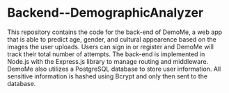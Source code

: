 # Backend--DemographicAnalyzer
This repository contains the code for the back-end of DemoMe, a web app that is able to predict age, gender, and cultural appearence based on the images the user uploads. Users can sign in or register and DemoMe will track their total number of attempts. The back-end is implemented in Node.js with the Express.js library to manage routing and middleware. DemoMe also utilizes a PostgreSQL database to store user information. All sensitive information is hashed using Bcrypt and only then sent to the database. 
